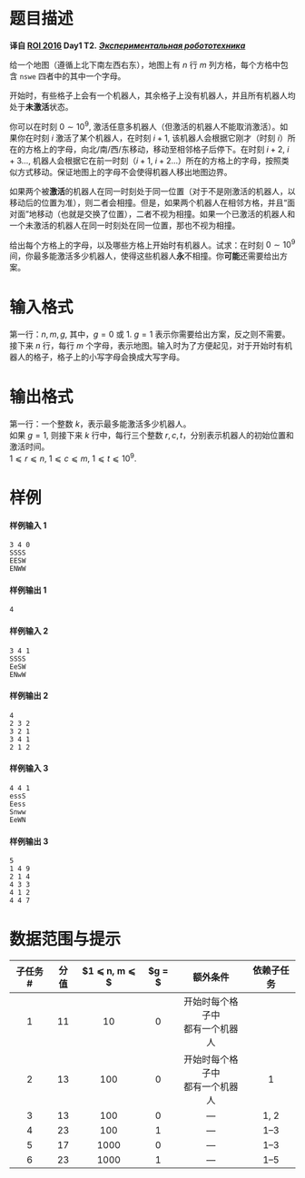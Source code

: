 
# 题目描述

**译自 [ROI 2016](http://neerc.ifmo.ru/school/archive/2015-2016.html) Day1 T2.** ***[ Экспериментальная робототехника](http://neerc.ifmo.ru/school/archive/2015-2016/ru-olymp-roi-2016-day1.pdf)***

给一个地图（遵循上北下南左西右东），地图上有 $n$ 行 $m$ 列方格，每个方格中包含 `nswe` 四者中的其中一个字母。

开始时，有些格子上会有一个机器人，其余格子上没有机器人，并且所有机器人均处于**未激活**状态。

你可以在时刻 $0\sim 10^9,$ 激活任意多机器人（但激活的机器人不能取消激活）。如果你在时刻 $i$ 激活了某个机器人，在时刻 $i+1,$ 该机器人会根据它刚才（时刻 $i$）所在的方格上的字母，向北/南/西/东移动，移动至相邻格子后停下。在时刻 $i+2,$ $i+3\ldots,$ 机器人会根据它在前一时刻（$i+1,$ $i+2\ldots$）所在的方格上的字母，按照类似方式移动。保证地图上的字母不会使得机器人移出地图边界。

如果两个被**激活**的机器人在同一时刻处于同一位置（对于不是刚激活的机器人，以移动后的位置为准），则二者会相撞。但是，如果两个机器人在相邻方格，并且“面对面”地移动（也就是交换了位置），二者不视为相撞。如果一个已激活的机器人和一个未激活的机器人在同一时刻处在同一位置，那也不视为相撞。

给出每个方格上的字母，以及哪些方格上开始时有机器人。试求：在时刻 $0\sim 10^9$ 间，你最多能激活多少机器人，使得这些机器人**永**不相撞。你**可能**还需要给出方案。

# 输入格式

第一行：$n,m,g,$ 其中，$g=0$ 或 $1.$ $g=1$ 表示你需要给出方案，反之则不需要。  
接下来 $n$ 行，每行 $m$ 个字母，表示地图。输入时为了方便起见，对于开始时有机器人的格子，格子上的小写字母会换成大写字母。

# 输出格式

第一行：一个整数 $k$，表示最多能激活多少机器人。  
如果 $g=1,$ 则接下来 $k$ 行中，每行三个整数 $r,c,t$，分别表示机器人的初始位置和激活时间。  
$1 ⩽ r ⩽ n,$ $1 ⩽ c ⩽ m,$ $1 ⩽ t ⩽ 10^9.$

# 样例

#### 样例输入 1
```plain
3 4 0
SSSS
EESW
ENWW
```

#### 样例输出 1
```plain
4
```

#### 样例输入 2
```plain
3 4 1
SSSS
EeSW
ENwW
```

#### 样例输出 2
```plain
4
2 3 2
3 2 1
3 4 1
2 1 2
```

#### 样例输入 3
```plain
4 4 1
essS
Eess
Snww
EeWN
```

#### 样例输出 3
```plain
5
1 4 9
2 1 4
4 3 3
4 1 2
4 4 7
```

# 数据范围与提示

|子任务 #|分值|$1 ⩽ n, m ⩽ $|$g = $|额外条件|依赖子任务|
|:-:|:-:|:-:|:-:|:-:|:-:|
|1|11|$10$|$0$|开始时每个格子中 <br> 都有一个机器人||
|2|13|$100$|&nbsp;$0$&nbsp;|开始时每个格子中 <br> 都有一个机器人|1|
|3|&nbsp;13&nbsp;|$100$|$0$|—|1, 2|
|4|23|$100$|$1$|—|1–3|
|5|17|$1000$|$0$|—|&nbsp;1–3&nbsp;|
|6|23|$1000$|$1$|—|1–5|

